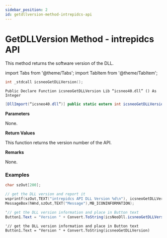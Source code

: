 ```yaml
---
sidebar_position: 2
id: getdllversion-method-intrepidcs-api
---
```


# GetDLLVersion Method - intrepidcs API

This method returns the software version of the DLL.

import Tabs from '@theme/Tabs';
import TabItem from '@theme/TabItem';

<Tabs>
<TabItem value="cpp" label="C/C++ Declare" default>

```cpp
int _stdcall icsneoGetDLLVersion();
```
</TabItem>

<TabItem value="vbnet" label="Visual Basic .NET Declare">

```vbnet
Public Declare Function icsneoGetDLLVersion Lib “icsneo40.dll” () As Integer
```
</TabItem>

<TabItem value="c#" label="C# Declare">

```csharp
[DllImport(“icsneo40.dll”)] public static extern int icsneoGetDLLVersion();
```
</TabItem>
</Tabs>

**Parameters**

None.

**Return Values**

This function returns the version number of the API.

**Remarks**

None.

### Examples

<Tabs>
<TabItem value="cpp" label="C/C++ Example" default>

```cpp
char szOut[200];

// get the DLL version and report it
wsprintf(szOut,TEXT("intrepidcs API DLL Version %d\n"), icsneoGetDLLVersion());
MessageBox(hWnd,szOut,TEXT("Message"),MB_ICONINFORMATION);
```
</TabItem>

<TabItem value="c#" label="C# Example">

```csharp
'// get the DLL version information and place in Button text
Button1.Text = "Version " + Convert.ToString(icsNeoDll.icsneoGetDLLVersion());
```
</TabItem>

<TabItem value="vbnet" label="Visual Basic .NET Example">

```vbnet
'// get the DLL version information and place in Button text
Button1.Text = "Version " + Convert.ToString(icsneoGetDLLVersion)
```
</TabItem>
</Tabs>
